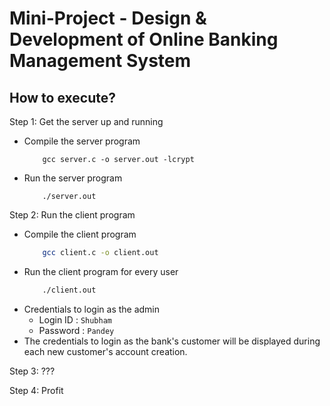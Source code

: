 # Mini-Project - Design & Development of Online Banking Management System

## How to execute?

Step 1: Get the server up and running   
- Compile the server program  
    ```
        gcc server.c -o server.out -lcrypt
    ```
- Run the server program
    ```
        ./server.out
    ```

Step 2: Run the client program
- Compile the client program
    ```bash
        gcc client.c -o client.out
    ```
- Run the client program for every user
    ```bash
        ./client.out
    ```
- Credentials to login as the admin  
    - Login ID : `Shubham`
    - Password : `Pandey`
- The credentials to login as the bank's customer will be displayed during each new customer's account creation.  

Step 3: ???  

Step 4: Profit
